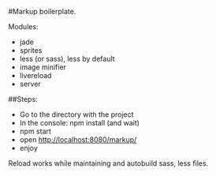 #Markup boilerplate.

Modules:
- jade
- sprites
- less (or sass), less by default
- image minifier
- livereload
- server

##Steps:
- Go to the directory with the project
- In the console: npm install (and wait)
- npm start
- open [http://localhost:8080/markup/](http://localhost:8080/markup/)
- enjoy

Reload works while maintaining and autobuild sass, less files.

